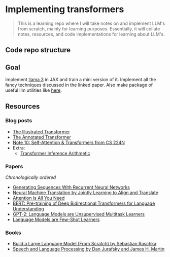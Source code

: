 # Implementing transformers

> This is a learning repo where I will take notes on and implement LLM's from scratch, mainly for learning purposes. Essentially, it will collate notes, resources, and code implementations for learning about LLM's.

## Code repo structure


## Goal 

Implement [llama 3](https://arxiv.org/pdf/2407.21783) in JAX and train a mini version of it. Implement all the fancy techniques discussed in the linked paper. Also make package of useful llm utilities like [here](https://github.com/rosikand/cs197-library/tree/main). 


## Resources


### Blog posts

- [The Illustrated Transformer](http://jalammar.github.io/illustrated-transformer/)
- [The Annotated Transformer](https://nlp.seas.harvard.edu/annotated-transformer/)
- [Note 10: Self-Attention & Transformers from CS 224N](https://web.stanford.edu/class/cs224n/readings/cs224n-self-attention-transformers-2023_draft.pdf)
- Extra:
  - [Transformer Inference Arithmetic](https://kipp.ly/transformer-inference-arithmetic/#kv-cache)

### Papers

*Chronologically ordered*

- [Generating Sequences With Recurrent Neural Networks](https://arxiv.org/abs/1308.0850)
- [Neural Machine Translation by Jointly Learning to Align and Translate](https://arxiv.org/abs/1409.0473)
- [Attention is All You Need](https://arxiv.org/abs/1706.03762)
- [BERT: Pre-training of Deep Bidirectional Transformers for Language Understanding](https://arxiv.org/abs/1810.04805)
- [GPT-2: Language Models are Unsupervised Multitask Learners](https://cdn.openai.com/better-language-models/language_models_are_unsupervised_multitask_learners.pdf)
- [Language Models are Few-Shot Learners](https://arxiv.org/abs/2005.14165)

### Books

- [Build a Large Language Model (From Scratch) by Sebastian Raschka](https://www.manning.com/books/build-a-large-language-model-from-scratch)
- [Speech and Language Processing by Dan Jurafsky and James H. Martin](https://web.stanford.edu/~jurafsky/slp3/)
